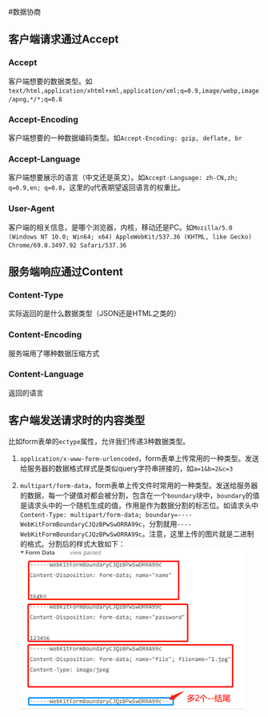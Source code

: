 #数据协商

## 客户端请求通过Accept

### Accept
客户端想要的数据类型。如`text/html,application/xhtml+xml,application/xml;q=0.9,image/webp,image/apng,*/*;q=0.8`

### Accept-Encoding
客户端想要的一种数据编码类型。如`Accept-Encoding: gzip, deflate, br`

### Accept-Language
客户端想要展示的语言（中文还是英文）。如`Accept-Language: zh-CN,zh; q=0.9,en; q=0.8`，这里的`q`代表期望返回语言的权重比。

### User-Agent
客户端的相关信息，是哪个浏览器，内核，移动还是PC。如`Mozilla/5.0 (Windows NT 10.0; Win64; x64) AppleWebKit/537.36 (KHTML, like Gecko) Chrome/69.0.3497.92 Safari/537.36`

## 服务端响应通过Content

### Content-Type
实际返回的是什么数据类型（JSON还是HTML之类的）

### Content-Encoding
服务端用了哪种数据压缩方式

### Content-Language
返回的语言

## 客户端发送请求时的内容类型
比如form表单的`ectype`属性，允许我们传递3种数据类型。
1. `application/x-www-form-urlencoded`，form表单上传常用的一种类型。发送给服务器的数据格式样式是类似query字符串拼接的，如`a=1&b=2&c=3`

2. `multipart/form-data`，form表单上传文件时常用的一种类型。发送给服务器的数据，每一个键值对都会被分割，包含在一个`boundary`块中，`boundary`的值是请求头中的一个随机生成的值，作用是作为数据分割的标志位。如请求头中`Content-Type: multipart/form-data; boundary=----WebKitFormBoundaryCJQzBPwSwORRA99c`，分割就用`----WebKitFormBoundaryCJQzBPwSwORRA99c`。注意，这里上传的图片就是二进制的格式。分割后的样式大致如下：
![multipart/form-data上传数据格式](./img/boundary.png)
